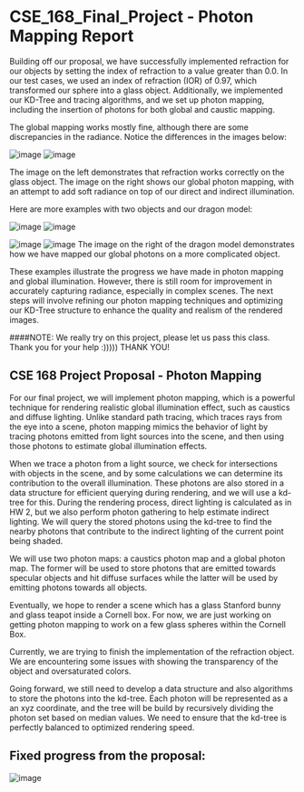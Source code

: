 # CSE_168_Final_Project - Photon Mapping Report

Building off our proposal, we have successfully implemented refraction for our objects by setting the index of refraction to a value greater than 0.0. In our test cases, we used an index of refraction (IOR) of 0.97, which transformed our sphere into a glass object. Additionally, we implemented our KD-Tree and tracing algorithms, and we set up photon mapping, including the insertion of photons for both global and caustic mapping.

The global mapping works mostly fine, although there are some discrepancies in the radiance. Notice the differences in the images below:

![image](one_glass_sphere.png)
![image](one_glass_sphere_photon.png)

The image on the left demonstrates that refraction works correctly on the glass object. The image on the right shows our global photon mapping, with an attempt to add soft radiance on top of our direct and indirect illumination.

Here are more examples with two objects and our dragon model:

![image](two_glass_sphere.png)
![image](two_glass_sphere_photon.png)

![image](dragon.png)
![image](dragon_photons.png)
The image on the right of the dragon model demonstrates how we have mapped our global photons on a more complicated object.

These examples illustrate the progress we have made in photon mapping and global illumination. However, there is still room for improvement in accurately capturing radiance, especially in complex scenes. The next steps will involve refining our photon mapping techniques and optimizing our KD-Tree structure to enhance the quality and realism of the rendered images.

####NOTE: We really try on this project, please let us pass this class. Thank you for your help :))))) THANK YOU!

## CSE 168 Project Proposal - Photon Mapping

For our final project, we will implement photon mapping, which is a powerful technique for rendering realistic global illumination effect, such as caustics and diffuse lighting. Unlike standard path tracing, which traces rays from the eye into a scene, photon mapping mimics the  behavior of light by tracing photons emitted from light sources into the scene, and then using those photons to estimate global illumination effects. 

When we trace a photon from a light source, we check for intersections with objects in the scene, and by some calculations we can determine its contribution to the overall illumination. These photons are also stored in a data structure for efficient querying during rendering, and we will use a kd-tree for this. During the rendering process, direct lighting is calculated as in HW 2, but we also perform photon gathering to help estimate indirect lighting. We will query the stored photons using the kd-tree to find the nearby photons that contribute to the indirect lighting of the current point being shaded. 

We will use two photon maps: a caustics photon map and a global photon map. The former will be used to store photons that are emitted towards specular objects and hit diffuse surfaces while the latter will be used by emitting photons towards all objects.

Eventually, we hope to render a scene which has a glass Stanford bunny and glass teapot inside a Cornell box. For now, we are just working on getting photon mapping to work on a few glass spheres within the Cornell Box. 

Currently, we are trying to finish the implementation of the refraction object. We are encountering some issues with showing the transparency of the object and oversaturated colors.

Going forward, we still need to develop a data structure and also algorithms to store the photons into the kd-tree. Each photon will be represented as a an xyz coordinate, and the tree will be build by recursively dividing the photon set based on median values. We need to ensure that the kd-tree is perfectly balanced to optimized rendering speed. 


## Fixed progress from the proposal: 
![image](glass_no_plane.png)
